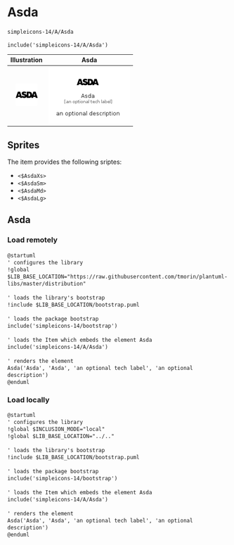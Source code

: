 # Asda


```text
simpleicons-14/A/Asda
```

```text
include('simpleicons-14/A/Asda')
```



| Illustration | Asda |
| :---: | :---: |
| ![illustration for Illustration](../../simpleicons-14/A/Asda.png) | ![illustration for Asda](../../simpleicons-14/A/Asda.Local.png) |



## Sprites
The item provides the following sriptes:

- `<$AsdaXs>`
- `<$AsdaSm>`
- `<$AsdaMd>`
- `<$AsdaLg>`





## Asda

### Load remotely
```plantuml
@startuml
' configures the library
!global $LIB_BASE_LOCATION="https://raw.githubusercontent.com/tmorin/plantuml-libs/master/distribution"

' loads the library's bootstrap
!include $LIB_BASE_LOCATION/bootstrap.puml

' loads the package bootstrap
include('simpleicons-14/bootstrap')

' loads the Item which embeds the element Asda
include('simpleicons-14/A/Asda')

' renders the element
Asda('Asda', 'Asda', 'an optional tech label', 'an optional description')
@enduml
```

### Load locally
```plantuml
@startuml
' configures the library
!global $INCLUSION_MODE="local"
!global $LIB_BASE_LOCATION="../.."

' loads the library's bootstrap
!include $LIB_BASE_LOCATION/bootstrap.puml

' loads the package bootstrap
include('simpleicons-14/bootstrap')

' loads the Item which embeds the element Asda
include('simpleicons-14/A/Asda')

' renders the element
Asda('Asda', 'Asda', 'an optional tech label', 'an optional description')
@enduml
```

